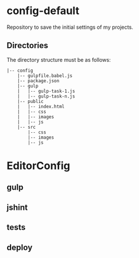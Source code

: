 # config-default
Repository to save the initial settings of my projects.

## Directories

The directory structure must be as follows:
```
|-- config
    |-- gulpfile.babel.js
    |-- package.json
    |-- gulp
    |   |-- gulp-task-1.js
    |   |-- gulp-task-n.js
    |-- public
    |   |-- index.html
    |   |-- css
    |   |-- images
    |   |-- js
    |-- src
        |-- css
        |-- images
        |-- js
```        
# EditorConfig

## gulp

## jshint

## tests

## deploy
